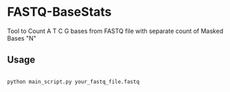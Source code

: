 # FASTQ-BaseStats
Tool to Count A T C G bases from FASTQ file with separate count of Masked Bases "N" 

## Usage
```sh

python main_script.py your_fastq_file.fastq
